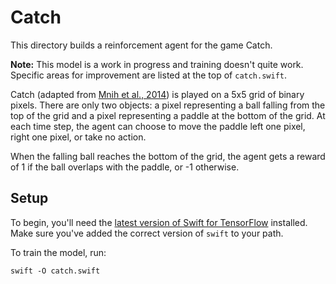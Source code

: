 # Catch

This directory builds a reinforcement agent for the game Catch.

**Note:** This model is a work in progress and training doesn't quite work.
Specific areas for improvement are listed at the top of `catch.swift`.

Catch (adapted from [Mnih et al., 2014](https://arxiv.org/pdf/1406.6247.pdf))
is played on a 5x5 grid of binary pixels. There are only two objects: a pixel
representing a ball falling from the top of the grid and a pixel representing a
paddle at the bottom of the grid. At each time step, the agent can choose to
move the paddle left one pixel, right one pixel, or take no action.

When the falling ball reaches the bottom of the grid, the agent gets a reward
of 1 if the ball overlaps with the paddle, or -1 otherwise.

## Setup

To begin, you'll need the [latest version of Swift for
TensorFlow](https://github.com/tensorflow/swift/blob/master/INSTALLATION.md)
installed. Make sure you've added the correct version of `swift` to your path.

To train the model, run:

```
swift -O catch.swift
```
